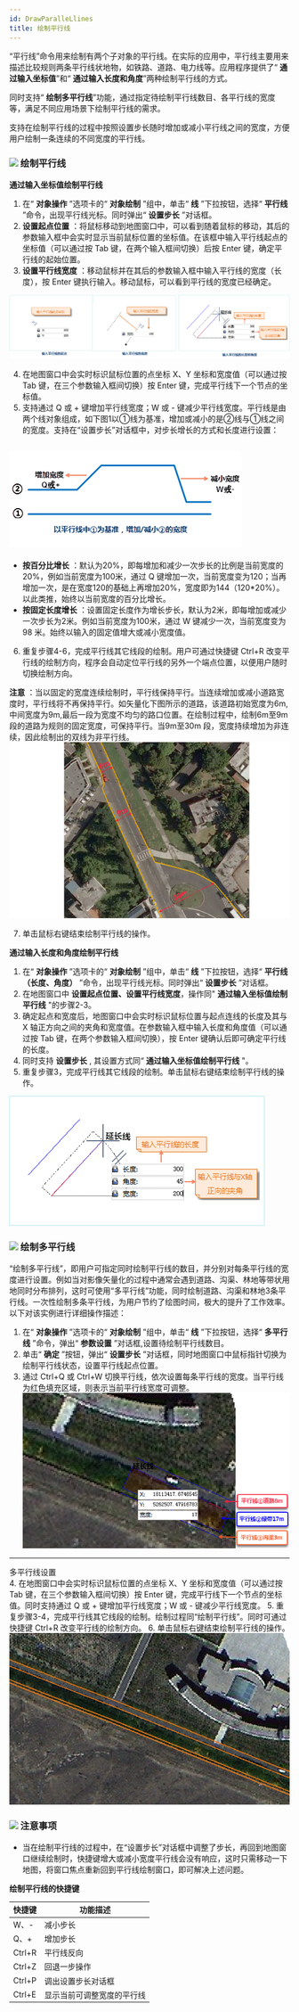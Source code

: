 ```yaml
---
id: DrawParalleLlines
title: 绘制平行线
---
```

“平行线”命令用来绘制有两个子对象的平行线。在实际的应用中，平行线主要用来描述比较规则两条平行线状地物，如铁路、道路、电力线等。应用程序提供了“
**通过输入坐标值**”和“ **通过输入长度和角度**”两种绘制平行线的方式。

同时支持“ **绘制多平行线**”功能，通过指定待绘制平行线数目、各平行线的宽度等，满足不同应用场景下绘制平行线的需求。

支持在绘制平行线的过程中按照设置步长随时增加或减小平行线之间的宽度，方便用户绘制一条连续的不同宽度的平行线。

### ![](../../../img/read.gif) 绘制平行线

**通过输入坐标值绘制平行线**

1. 在“ **对象操作** ”选项卡的“ **对象绘制** ”组中，单击“ **线** ”下拉按钮，选择“ **平行线** ”命令，出现平行线光标。同时弹出“ **设置步长** ”对话框。
2. **设置起点位置** ：将鼠标移动到地图窗口中，可以看到随着鼠标的移动，其后的参数输入框中会实时显示当前鼠标位置的坐标值。在该框中输入平行线起点的坐标值（可以通过按 Tab 键，在两个输入框间切换）后按 Enter 键，确定平行线的起始位置。
3. **设置平行线宽度** ：移动鼠标并在其后的参数输入框中输入平行线的宽度（长度），按 Enter 键执行输入。移动鼠标，可以看到平行线的宽度已经确定。  

![](img/parallel01.png)   

4. 在地图窗口中会实时标识鼠标位置的点坐标 X、Y 坐标和宽度值（可以通过按 Tab 键，在三个参数输入框间切换）按 Enter 键，完成平行线下一个节点的坐标值。
5. 支持通过 Q 或 + 键增加平行线宽度；W 或 - 键减少平行线宽度。平行线是由两个线对象组成，如下图1以①线为基准，增加或减小的是②线与①线之间的宽度。支持在“设置步长”对话框中，对步长增长的方式和长度进行设置：  

![](img/StepSize.png)  
---  
* **按百分比增长** ：默认为20%，即每增加和减少一次步长的比例是当前宽度的20%，例如当前宽度为100米，通过 Q 键增加一次，当前宽度变为120；当再增加一次，是在宽度120的基础上再增加20%，宽度即为144（120*20%）。以此类推，始终以当前宽度的百分比增长。
* **按固定长度增长** ：设置固定长度作为增长步长，默认为2米，即每增加或减少一次步长为2米。例如当前宽度为100米，通过 W 键减少一次，当前宽度变为98 米。始终以输入的固定值增大或减小宽度值。
6. 重复步骤4-6，完成平行线其它线段的绘制。用户可通过快捷键 Ctrl+R 改变平行线的绘制方向，程序会自动定位平行线的另外一个端点位置，以便用户随时切换绘制方向。 

**注意**
：当以固定的宽度连续绘制时，平行线保持平行。当连续增加或减小道路宽度时，平行线将不再保持平行。如矢量化下图所示的道路，该道路初始宽度为6m,中间宽度为9m,最后一段为宽度不均匀的路口位置。在绘制过程中，绘制6m至9m
段的道路为规则的固定宽度，可保持平行。当9m至30m 段，宽度持续增加为非连续，因此绘制出的双线为非平行线。  
![](img/parallel05.png)  


7. 单击鼠标右键结束绘制平行线的操作。

**通过输入长度和角度绘制平行线**

1. 在“ **对象操作** ”选项卡的“ **对象绘制** ”组中，单击“ **线** ”下拉按钮，选择“ **平行线（长度、角度）** ”命令，出现平行线光标。同时弹出“ **设置步长** ”对话框。
2. 在地图窗口中 **设置起点位置、设置平行线宽度**，操作同" **通过输入坐标值绘制平行线** "的步骤2-3。
3. 确定起点和宽度后，地图窗口中会实时标识鼠标位置与起点连线的长度及其与 X 轴正方向之间的夹角和宽度值。在参数输入框中输入长度和角度值（可以通过按 Tab 键，在两个参数输入框间切换），按 Enter 键确认后即可确定平行线的长度。
4. 同时支持 **设置步长** , 其设置方式同“ **通过输入坐标值绘制平行线** "。
5. 重复步骤3，完成平行线其它线段的绘制。单击鼠标右键结束绘制平行线的操作。  

![](img/parallel03.png)  


### ![](../../../img/read.gif) 绘制多平行线

“绘制多平行线”，即用户可指定同时绘制平行线的数目，并分别对每条平行线的宽度进行设置。例如当对影像矢量化的过程中通常会遇到道路、沟渠、林地等带状用地同时分布排列，这时可使用“多平行线”功能，同时绘制道路、沟渠和林地3条平行线。一次性绘制多条平行线，为用户节约了绘图时间，极大的提升了工作效率。以下对该实例进行详细操作描述：

1. 在“ **对象操作** ”选项卡的“ **对象绘制** ”组中，单击“ **线** ”下拉按钮，选择“ **多平行线** ”命令，弹出“ **参数设置** ”对话框,设置待绘制平行线数目。
2. 单击“ **确定** ”按钮，弹出“ **设置步长** ”对话框，同时地图窗口中鼠标指针切换为绘制平行线状态，设置平行线起点位置。
3. 通过 Ctrl+Q 或 Ctrl+W 切换平行线，依次设置每条平行线的宽度。当平行线为红色填充区域，则表示当前平行线宽度可调整。
![](img/ParallelWidth.png)  
---  
多平行线设置  
4. 在地图窗口中会实时标识鼠标位置的点坐标 X、Y 坐标和宽度值（可以通过按 Tab 键，在三个参数输入框间切换）按 Enter 键，完成平行线下一个节点的坐标值。同时支持通过 Q 或 + 键增加平行线宽度；W 或 - 键减少平行线宽度。
5. 重复步骤3-4，完成平行线其它线段的绘制。绘制过程同“绘制平行线”。同时可通过快捷键 Ctrl+R 改变平行线的绘制方向。 
6. 单击鼠标右键结束绘制平行线的操作。
![](img/MutiParallelResult.png)  


### ![](../../../img/note.png) 注意事项

* 当在绘制平行线的过程中，在“设置步长”对话框中调整了步长，再回到地图窗口继续绘制时，快捷键增大或减小宽度平行线会没有响应，这时只需移动一下地图，将窗口焦点重新回到平行线绘制窗口，即可解决上述问题。

**绘制平行线的快捷键**

快捷键 | 功能描述  
---|---  
W、- | 减小步长  
Q、+ | 增加步长  
Ctrl+R | 平行线反向  
Ctrl+Z | 回退一步操作  
Ctrl+P | 调出设置步长对话框  
Ctrl+E | 显示当前可调整宽度的平行线  

